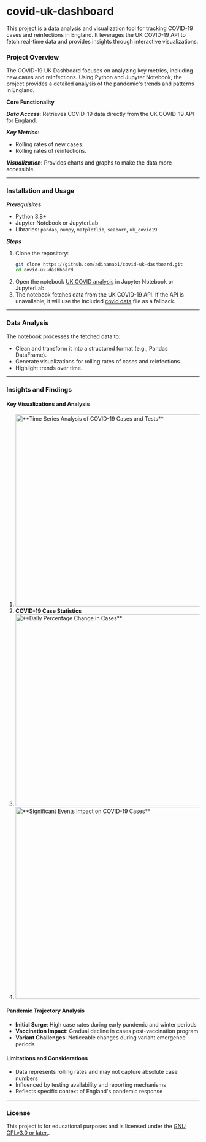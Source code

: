 # covid-uk-dashboard
This project is a data analysis and visualization tool for tracking COVID-19 cases and reinfections in England. It leverages the UK COVID-19 API to fetch real-time data and provides insights through interactive visualizations.

### Project Overview 
The COVID-19 UK Dashboard focuses on analyzing key metrics, including new cases and reinfections. Using Python and Jupyter Notebook, the project provides a detailed analysis of the pandemic's trends and patterns in England.

**Core Functionality**

***Data Access***: Retrieves COVID-19 data directly from the UK COVID-19 API for England.

***Key Metrics***:
- Rolling rates of new cases.
- Rolling rates of reinfections.

***Visualization***: Provides charts and graphs to make the data more accessible.

---
### Installation and Usage 
***Prerequisites***
- Python 3.8+
- Jupyter Notebook or JupyterLab
- Libraries: `pandas`, `numpy`, `matplotlib`, `seaborn`, `uk_covid19`

***Steps***
1. Clone the repository:
   ```bash
   git clone https://github.com/adinanabi/covid-uk-dashboard.git
   cd covid-uk-dashboard
2. Open the notebook [UK COVID analysis](./uk_covid_analysis.ipynb) in Jupyter Notebook or JupyterLab.
3. The notebook fetches data from the UK COVID-19 API. If the API is unavailable, it will use the included [covid data](./timeseries.json) file as a fallback.

---
### Data Analysis
The notebook processes the fetched data to:
- Clean and transform it into a structured format (e.g., Pandas DataFrame).
- Generate visualizations for rolling rates of cases and reinfections.
- Highlight trends over time.

---
### Insights and Findings
#### Key Visualizations and Analysis
1. <img src="./screenshots/cases_vs_tests.png" alt="**Time Series Analysis of COVID-19 Cases and Tests**" width="500" height="auto">
2. **COVID-19 Case Statistics**
3. <img src="./screenshots/percentage_change.png" alt="**Daily Percentage Change in Cases**" width="500" height="auto">
4.  <img src="./screenshots/events.png" alt="**Significant Events Impact on COVID-19 Cases**" width="500" height="auto">



#### Pandemic Trajectory Analysis
- **Initial Surge**: High case rates during early pandemic and winter periods
- **Vaccination Impact**: Gradual decline in cases post-vaccination program
- **Variant Challenges**: Noticeable changes during variant emergence periods

#### Limitations and Considerations
- Data represents rolling rates and may not capture absolute case numbers
- Influenced by testing availability and reporting mechanisms
- Reflects specific context of England's pandemic response

---
### License
This project is for educational purposes and is licensed under the [GNU GPLv3.0 or later.](./LICENSE).




